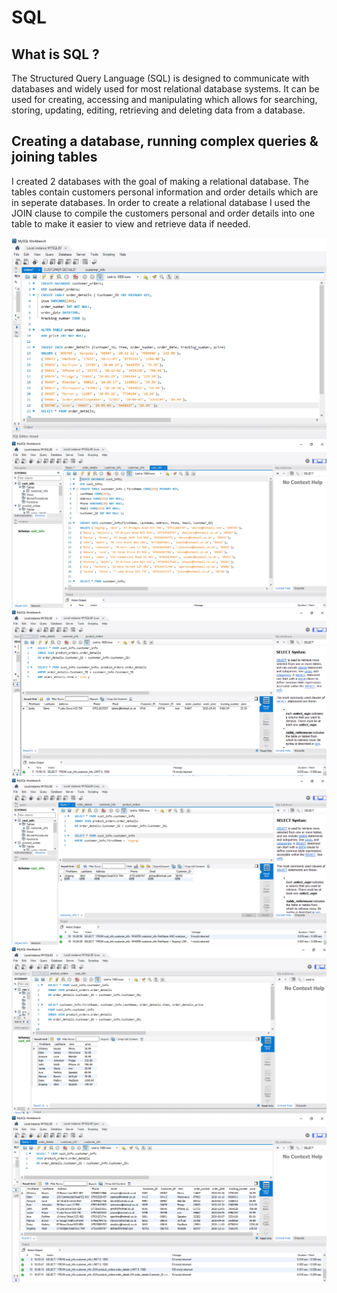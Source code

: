 # SQL
## What is SQL ?
The Structured Query Language (SQL) is designed to communicate with databases and widely used for most relational database systems. It can be used for creating, accessing and manipulating which allows for searching, storing, updating, editing, retrieving and deleting data from a database.

## Creating a database, running complex queries & joining tables
I created 2 databases with the goal of making a relational database. The tables contain customers personal information and order details which are in seperate databases. In order to create a relational database I used the JOIN clause to compile the customers personal and order details into one table to make it easier to view and retrieve data if needed. 

![](https://github.com/angongcelenica/SQL/blob/main/images/sql1.png)
![](https://github.com/angongcelenica/SQL/blob/main/images/sql2.png) 
![](https://github.com/angongcelenica/SQL/blob/main/images/sql3.png)
![](https://github.com/angongcelenica/SQL/blob/main/images/sql4.png)
![](https://github.com/angongcelenica/SQL/blob/main/images/sql5.png)
![](https://github.com/angongcelenica/SQL/blob/main/images/sql6.png)
